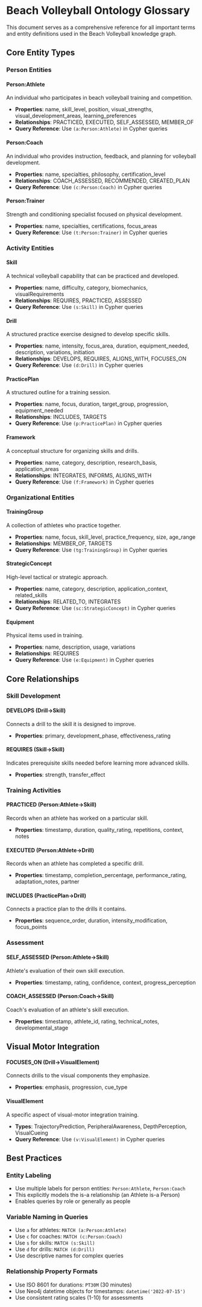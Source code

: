 # Beach Volleyball Ontology Glossary

This document serves as a comprehensive reference for all important terms and entity definitions used in the Beach Volleyball knowledge graph.

## Core Entity Types

### Person Entities

#### Person:Athlete
An individual who participates in beach volleyball training and competition.
- **Properties**: name, skill_level, position, visual_strengths, visual_development_areas, learning_preferences
- **Relationships**: PRACTICED, EXECUTED, SELF_ASSESSED, MEMBER_OF
- **Query Reference**: Use `(a:Person:Athlete)` in Cypher queries

#### Person:Coach
An individual who provides instruction, feedback, and planning for volleyball development.
- **Properties**: name, specialties, philosophy, certification_level
- **Relationships**: COACH_ASSESSED, RECOMMENDED, CREATED_PLAN
- **Query Reference**: Use `(c:Person:Coach)` in Cypher queries

#### Person:Trainer
Strength and conditioning specialist focused on physical development.
- **Properties**: name, specialties, certifications, focus_areas
- **Query Reference**: Use `(t:Person:Trainer)` in Cypher queries

### Activity Entities

#### Skill
A technical volleyball capability that can be practiced and developed.
- **Properties**: name, difficulty, category, biomechanics, visualRequirements
- **Relationships**: REQUIRES, PRACTICED, ASSESSED
- **Query Reference**: Use `(s:Skill)` in Cypher queries

#### Drill
A structured practice exercise designed to develop specific skills.
- **Properties**: name, intensity, focus_area, duration, equipment_needed, description, variations, initiation
- **Relationships**: DEVELOPS, REQUIRES, ALIGNS_WITH, FOCUSES_ON
- **Query Reference**: Use `(d:Drill)` in Cypher queries

#### PracticePlan
A structured outline for a training session.
- **Properties**: name, focus, duration, target_group, progression, equipment_needed
- **Relationships**: INCLUDES, TARGETS
- **Query Reference**: Use `(p:PracticePlan)` in Cypher queries

#### Framework
A conceptual structure for organizing skills and drills.
- **Properties**: name, category, description, research_basis, application_areas
- **Relationships**: INTEGRATES, INFORMS, ALIGNS_WITH
- **Query Reference**: Use `(f:Framework)` in Cypher queries

### Organizational Entities

#### TrainingGroup
A collection of athletes who practice together.
- **Properties**: name, focus, skill_level, practice_frequency, size, age_range
- **Relationships**: MEMBER_OF, TARGETS
- **Query Reference**: Use `(tg:TrainingGroup)` in Cypher queries

#### StrategicConcept
High-level tactical or strategic approach.
- **Properties**: name, category, description, application_context, related_skills
- **Relationships**: RELATED_TO, INTEGRATES
- **Query Reference**: Use `(sc:StrategicConcept)` in Cypher queries

#### Equipment
Physical items used in training.
- **Properties**: name, description, usage, variations
- **Relationships**: REQUIRES
- **Query Reference**: Use `(e:Equipment)` in Cypher queries

## Core Relationships

### Skill Development

#### DEVELOPS (Drill→Skill)
Connects a drill to the skill it is designed to improve.
- **Properties**: primary, development_phase, effectiveness_rating

#### REQUIRES (Skill→Skill)
Indicates prerequisite skills needed before learning more advanced skills.
- **Properties**: strength, transfer_effect

### Training Activities

#### PRACTICED (Person:Athlete→Skill)
Records when an athlete has worked on a particular skill.
- **Properties**: timestamp, duration, quality_rating, repetitions, context, notes

#### EXECUTED (Person:Athlete→Drill)
Records when an athlete has completed a specific drill.
- **Properties**: timestamp, completion_percentage, performance_rating, adaptation_notes, partner

#### INCLUDES (PracticePlan→Drill)
Connects a practice plan to the drills it contains.
- **Properties**: sequence_order, duration, intensity_modification, focus_points

### Assessment

#### SELF_ASSESSED (Person:Athlete→Skill)
Athlete's evaluation of their own skill execution.
- **Properties**: timestamp, rating, confidence, context, progress_perception

#### COACH_ASSESSED (Person:Coach→Skill)
Coach's evaluation of an athlete's skill execution.
- **Properties**: timestamp, athlete_id, rating, technical_notes, developmental_stage

## Visual Motor Integration

#### FOCUSES_ON (Drill→VisualElement)
Connects drills to the visual components they emphasize.
- **Properties**: emphasis, progression, cue_type

#### VisualElement
A specific aspect of visual-motor integration training.
- **Types**: TrajectoryPrediction, PeripheralAwareness, DepthPerception, VisualCueing
- **Query Reference**: Use `(v:VisualElement)` in Cypher queries

## Best Practices

### Entity Labeling
- Use multiple labels for person entities: `Person:Athlete`, `Person:Coach`
- This explicitly models the is-a relationship (an Athlete is-a Person)
- Enables queries by role or generally as people

### Variable Naming in Queries
- Use `a` for athletes: `MATCH (a:Person:Athlete)`
- Use `c` for coaches: `MATCH (c:Person:Coach)`
- Use `s` for skills: `MATCH (s:Skill)`
- Use `d` for drills: `MATCH (d:Drill)`
- Use descriptive names for complex queries

### Relationship Property Formats
- Use ISO 8601 for durations: `PT30M` (30 minutes)
- Use Neo4j datetime objects for timestamps: `datetime('2022-07-15')`
- Use consistent rating scales (1-10) for assessments